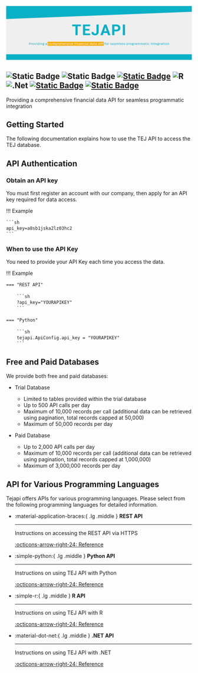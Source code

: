 <div align="center">
    <img src="./assets/images/API Banner.jpg"  alt="TEJ" style="margin-right: 20px;">
    <!-- <img src="https://hackmd.io/_uploads/r1pXuw6nA.png" width="300" alt="TEJ"> -->
</div>

![Static Badge](https://img.shields.io/badge/3.11.9-3776AB?style=for-the-badge&logo=python&label=python&labelColor=%23F7D750)
![Static Badge](https://img.shields.io/badge/pandas-150458?style=for-the-badge&logo=pandas)
[![Static Badge](https://img.shields.io/badge/0.1.31-3776AB?style=for-the-badge&logo=tejapi&label=tejapi&labelColor=%23F7D750)](https://pypi.org/project/tejapi/#description)
![R](https://img.shields.io/badge/r-%23276DC3.svg?style=for-the-badge&logo=r&logoColor=white)
![.Net](https://img.shields.io/badge/.NET-5C2D91?style=for-the-badge&logo=.net&logoColor=white)
[![Static Badge](https://img.shields.io/badge/1.0.3-5C2D91?style=for-the-badge&logo=Tejapi.NET&label=Tejapi.NET&labelColor=%23F7D750)](https://www.nuget.org/packages/Tejapi.NET)
[![Static Badge](https://img.shields.io/badge/1.0.2-5C2D91?style=for-the-badge&logo=Tejapi.NET4&label=Tejapi.NET4&labelColor=%23F7D750)](https://www.nuget.org/packages/Tejapi.NET4)
---

Providing a comprehensive financial data API for seamless programmatic integration

## Getting Started
The following documentation explains how to use the TEJ API to access the TEJ database.

## API Authentication

### Obtain an API key
You must first register an account with our company, then apply for an API key required for data access.

!!! Example

    ```sh
    api_key=a8sb1jska2lz03hc2
    ```

### When to use the API Key
You need to provide your API Key each time you access the data.

!!! Example

    === "REST API"

        ```sh
        ?api_key="YOURAPIKEY"
        ```

    === "Python"

        ```sh
        tejapi.ApiConfig.api_key = "YOURAPIKEY"
        ```

## Free and Paid Databases
We provide both free and paid databases:

- Trial Database
    - Limited to tables provided within the trial database
    - Up to 500 API calls per day
    - Maximum of 10,000 records per call (additional data can be retrieved using pagination, total records capped at 50,000)
    - Maximum of 50,000 records per day

- Paid Database
    - Up to 2,000 API calls per day
    - Maximum of 10,000 records per call (additional data can be retrieved using pagination, total records capped at 1,000,000)
    - Maximum of 3,000,000 records per day

## API for Various Programming Languages
Tejapi offers APIs for various programming languages. Please select from the following programming languages for detailed information.

<div class="grid cards" markdown>

-   :material-application-braces:{ .lg .middle } __REST API__

    ---

    Instructions on accessing the REST API via HTTPS

    [:octicons-arrow-right-24: Reference][restapi]

-   :simple-python:{ .lg .middle } __Python API__

    ---

    Instructions on using TEJ API with Python

    [:octicons-arrow-right-24: Reference][pythonapi]

-   :simple-r:{ .lg .middle } __R API__

    ---

    Instructions on using TEJ API with R

    [:octicons-arrow-right-24: Reference][rapi]

-   :material-dot-net:{ .lg .middle } __.NET API__

    ---

    Instructions on using TEJ API with .NET

    [:octicons-arrow-right-24: Reference][dotnetapi]

</div>

<!-- 路徑相對於文檔根目錄 -->
[restapi]: tutorial/restapi.md
[pythonapi]: tutorial/tej_api_python_en.md
[rapi]: tutorial/R_Documentation.md
[dotnetapi]: tutorial/dotnetapi.md
